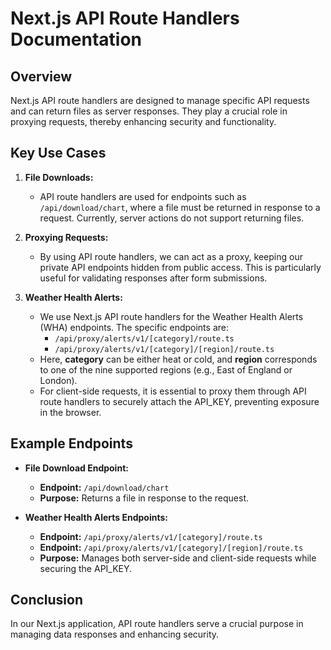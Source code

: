 # Next.js API Route Handlers Documentation

## Overview

Next.js API route handlers are designed to manage specific API requests and can return files as server responses. They play a crucial role in proxying requests, thereby enhancing security and functionality.

## Key Use Cases

1. **File Downloads:**

   - API route handlers are used for endpoints such as `/api/download/chart`, where a file must be returned in response to a request. Currently, server actions do not support returning files.

2. **Proxying Requests:**

   - By using API route handlers, we can act as a proxy, keeping our private API endpoints hidden from public access. This is particularly useful for validating responses after form submissions.

3. **Weather Health Alerts:**
   - We use Next.js API route handlers for the Weather Health Alerts (WHA) endpoints. The specific endpoints are:
     - `/api/proxy/alerts/v1/[category]/route.ts`
     - `/api/proxy/alerts/v1/[category]/[region]/route.ts`
   - Here, **category** can be either heat or cold, and **region** corresponds to one of the nine supported regions (e.g., East of England or London).
   - For client-side requests, it is essential to proxy them through API route handlers to securely attach the API_KEY, preventing exposure in the browser.

## Example Endpoints

- **File Download Endpoint:**

  - **Endpoint:** `/api/download/chart`
  - **Purpose:** Returns a file in response to the request.

- **Weather Health Alerts Endpoints:**
  - **Endpoint:** `/api/proxy/alerts/v1/[category]/route.ts`
  - **Endpoint:** `/api/proxy/alerts/v1/[category]/[region]/route.ts`
  - **Purpose:** Manages both server-side and client-side requests while securing the API_KEY.

## Conclusion

In our Next.js application, API route handlers serve a crucial purpose in managing data responses and enhancing security.
